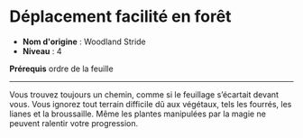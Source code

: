 # Déplacement facilité en forêt

 * **Nom d'origine** : Woodland Stride
 * **Niveau** : 4


<p><strong>Prérequis</strong> ordre de la feuille</p>
<hr>
<p>Vous trouvez toujours un chemin, comme si le feuillage s’écartait devant vous. Vous ignorez tout terrain difficile dû aux végétaux, tels les fourrés, les lianes et la broussaille. Même les plantes manipulées par la magie ne peuvent ralentir votre progression.</p>